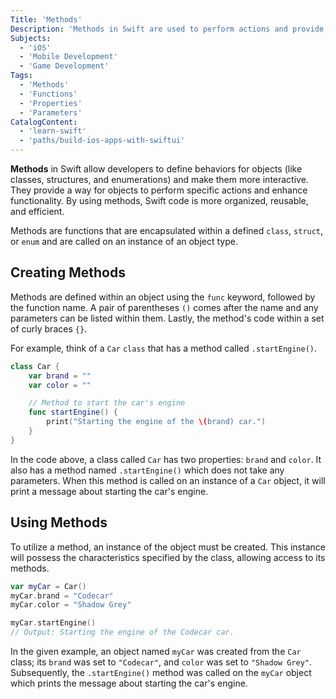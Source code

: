 ```yaml
---
Title: 'Methods'
Description: 'Methods in Swift are used to perform actions and provide functionality for instances of a class, struct, or enum.'
Subjects: 
  - 'iOS' 
  - 'Mobile Development'
  - 'Game Development'
Tags:
  - 'Methods'
  - 'Functions'
  - 'Properties'
  - 'Parameters'
CatalogContent:
  - 'learn-swift'
  - 'paths/build-ios-apps-with-swiftui'
---
```


**Methods** in Swift allow developers to define behaviors for objects (like classes, structures, and enumerations) and make them more interactive. They provide a way for objects to perform specific actions and enhance functionality. By using methods, Swift code is more organized, reusable, and efficient.

Methods are functions that are encapsulated within a defined `class`, `struct`, or `enum` and are called on an instance of an object type.

## Creating Methods

Methods are defined within an object using the `func` keyword, followed by the function name. A pair of parentheses `()` comes after the name and any parameters can be listed within them. Lastly, the method's code within a set of curly braces `{}`.

For example, think of a `Car` `class` that has a method called `.startEngine()`.

```swift
class Car {
    var brand = ""
    var color = ""

    // Method to start the car's engine
    func startEngine() {
        print("Starting the engine of the \(brand) car.")
    }
}
```

In the code above, a class called `Car` has two properties: `brand` and `color`. It also has a method named `.startEngine()` which does not take any parameters. When this method is called on an instance of a `Car` object, it will print a message about starting the car's engine.

## Using Methods

To utilize a method, an instance of the object must be created. This instance will possess the characteristics specified by the class, allowing access to its methods.

```swift
var myCar = Car()
myCar.brand = "Codecar"
myCar.color = "Shadow Grey"

myCar.startEngine()
// Output: Starting the engine of the Codecar car.
```

In the given example, an object named `myCar` was created from the `Car` class; its `brand` was set to `"Codecar"`, and `color` was set to `"Shadow Grey"`. Subsequently, the `.startEngine()` method was called on the `myCar` object which prints the message about starting the car's engine.
